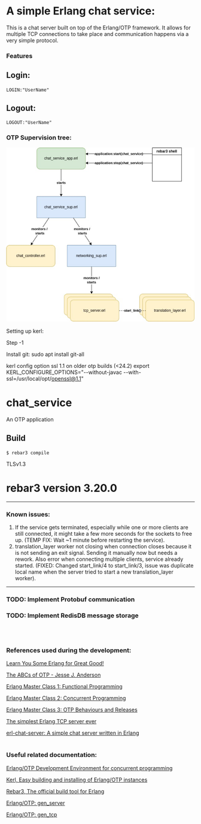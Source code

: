 # A simple Erlang chat service: 

This is a chat server built on top of the Erlang/OTP framework. It allows for multiple
TCP connections to take place and communication happens via a very simple protocol. 

### Features

Login:
-----

    LOGIN:"UserName"

Logout:
-----

    LOGOUT:"UserName"

### OTP Supervision tree: 

<p align="left">
  <img src="https://github.com/skaysrei/docs-diagrams/blob/main/OTP%20Supervision%20tree_updated.jpg" />
</p>

Setting up kerl:

Step -1

Install git:
sudo apt install git-all


kerl config option ssl 1.1 on older otp builds (<24.2)
export KERL_CONFIGURE_OPTIONS="--without-javac --with-ssl=/usr/local/opt/openssl@1.1"

chat_service
=====

An OTP application

Build
-----

    $ rebar3 compile

TLSv1.3

# rebar3 version 3.20.0

---

### Known issues:
1. If the service gets terminated, especially while one or more clients are still 
connected, it might take a few more seconds for the sockets to free up.
(TEMP FIX: Wait ~1 minute before restarting the service).
2. translation_layer worker not closing when connection closes because it is not
sending an exit signal. Sending it manually now but needs a rework. Also error
when connecting multiple clients, service already started.
(FIXED: Changed start_link/4 to start_link/3, issue was duplicate local name when
the server tried to start a new translation_layer worker).

---

### TODO: Implement Protobuf communication
### TODO: Implement RedisDB message storage
<br></br>
### References used during the development: 

[Learn You Some Erlang for Great Good!](https://learnyousomeerlang.com/content)

[The ABCs of OTP - Jesse J. Anderson](https://www.youtube.com/watch?v=4SCwubzqsVU)

[Erlang Master Class 1: Functional Programming](https://youtube.com/playlist?list=PLR812eVbehlwEArT3Bv3UfcM9wR3AEZb5)

[Erlang Master Class 2: Concurrent Programming](https://youtube.com/playlist?list=PLR812eVbehlwq4qbqswOWH7NLKjodnTIn)

[Erlang Master Class 3: OTP Behaviours and Releases](https://youtube.com/playlist?list=PLR812eVbehlx6vgWGf2FLHjkksAEDmFjc)

[The simplest Erlang TCP server ever](https://dmathieu.com/articles/development/erlang-tcp-server/)

[erl-chat-server: A simple chat server written in Erlang](https://github.com/luisgabriel/erl-chat-server)
<br></br>
### Useful related documentation: 

[Erlang/OTP Development Environment for concurrent programming](https://www.erlang.org/doc/)

[Kerl, Easy building and installing of Erlang/OTP instances](https://github.com/kerl/kerl)

[Rebar3, The official build tool for Erlang](https://rebar3.org/docs/)

[Erlang/OTP: gen_server](https://www.erlang.org/doc/man/gen_server.html)

[Erlang/OTP: gen_tcp](https://www.erlang.org/doc/man/gen_tcp.html)